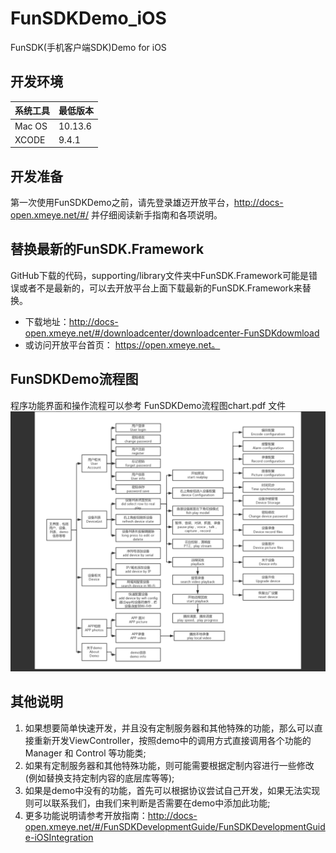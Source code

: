 # FunSDKDemo_iOS
FunSDK(手机客户端SDK)Demo for iOS

## 开发环境

|系统工具|最低版本|
|--|--|
|Mac OS | 10.13.6|     
|XCODE | 9.4.1|

## 开发准备
 第一次使用FunSDKDemo之前，请先登录雄迈开放平台，http://docs-open.xmeye.net/#/  并仔细阅读新手指南和各项说明。 
	
## 替换最新的FunSDK.Framework

GitHub下载的代码，supporting/library文件夹中FunSDK.Framework可能是错误或者不是最新的，可以去开放平台上面下载最新的FunSDK.Framework来替换。  
- 下载地址：http://docs-open.xmeye.net/#/downloadcenter/downloadcenter-FunSDKdowmload 
- 或访问开放平台首页： https://open.xmeye.net。
	
## FunSDKDemo流程图

程序功能界面和操作流程可以参考 FunSDKDemo流程图chart.pdf 文件
![Demo](FunSDK_Demo_iOS_Guide.png)

## 其他说明

1. 如果想要简单快速开发，并且没有定制服务器和其他特殊的功能，那么可以直接重新开发ViewController，按照demo中的调用方式直接调用各个功能的Manager 和 Control 等功能类;
2. 如果有定制服务器和其他特殊功能，则可能需要根据定制内容进行一些修改(例如替换支持定制内容的底层库等等);
3. 如果是demo中没有的功能，首先可以根据协议尝试自己开发，如果无法实现则可以联系我们，由我们来判断是否需要在demo中添加此功能;
4. 更多功能说明请参考开放指南：http://docs-open.xmeye.net/#/FunSDKDevelopmentGuide/FunSDKDevelopmentGuide-iOSIntegration


